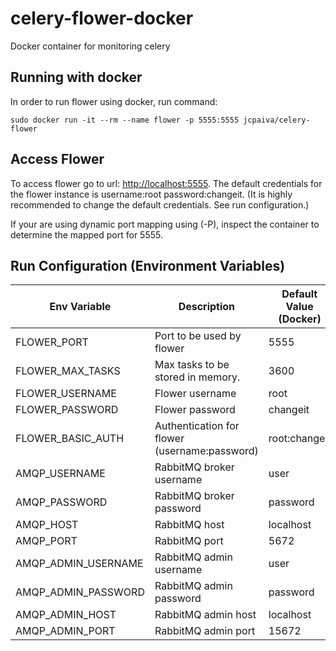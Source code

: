 # celery-flower-docker

Docker container for monitoring celery

## Running with docker

In order to run flower using  docker, run command: 

```
sudo docker run -it --rm --name flower -p 5555:5555 jcpaiva/celery-flower
```

## Access Flower

To access flower go to url: [http://localhost:5555](http://localhost:5555).
The default credentials for the flower instance is username:root  password:changeit.
(It is highly recommended to change the default credentials. See run configuration.)

If your are using dynamic port mapping using (-P), inspect the container to determine the mapped
port for 5555.

## Run Configuration (Environment Variables)

| Env Variable        | Description                                   | Default Value (Docker) |
| ------------------- | --------------------------------------------- | ---------------------- |
| FLOWER_PORT         | Port to be used by flower                     | 5555                   |
| FLOWER_MAX_TASKS    | Max tasks to be stored in memory.             | 3600                   |
| FLOWER_USERNAME     | Flower username                               | root                   |
| FLOWER_PASSWORD     | Flower password                               | changeit               |
| FLOWER_BASIC_AUTH   | Authentication for flower (username:password) | root:changeit          |
| AMQP_USERNAME       | RabbitMQ broker username                      | user                   |
| AMQP_PASSWORD       | RabbitMQ broker password                      | password               |
| AMQP_HOST           | RabbitMQ host                                 | localhost              |
| AMQP_PORT           | RabbitMQ port                                 | 5672                   |
| AMQP_ADMIN_USERNAME | RabbitMQ admin username                       | user                   |
| AMQP_ADMIN_PASSWORD | RabbitMQ admin password                       | password               |
| AMQP_ADMIN_HOST     | RabbitMQ admin host                           | localhost              |
| AMQP_ADMIN_PORT     | RabbitMQ admin port                           | 15672                  |
